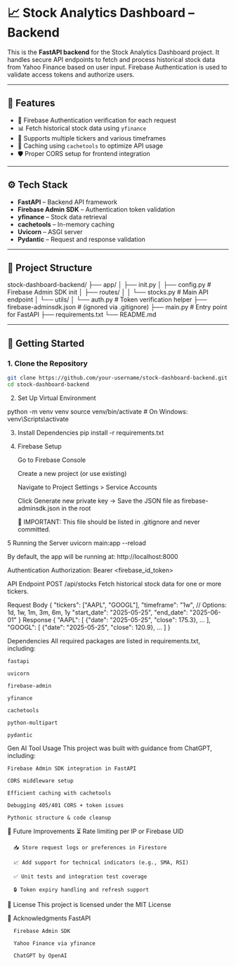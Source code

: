 # 📈 Stock Analytics Dashboard – Backend

This is the **FastAPI backend** for the Stock Analytics Dashboard project. It handles secure API endpoints to fetch and process historical stock data from Yahoo Finance based on user input. Firebase Authentication is used to validate access tokens and authorize users.

---

## 🔧 Features

- 🔐 Firebase Authentication verification for each request
- 📊 Fetch historical stock data using `yfinance`
- 📁 Supports multiple tickers and various timeframes
- 🧠 Caching using `cachetools` to optimize API usage
- 🛡️ Proper CORS setup for frontend integration

---

## ⚙️ Tech Stack

- **FastAPI** – Backend API framework
- **Firebase Admin SDK** – Authentication token validation
- **yfinance** – Stock data retrieval
- **cachetools** – In-memory caching
- **Uvicorn** – ASGI server
- **Pydantic** – Request and response validation

---

## 📂 Project Structure

stock-dashboard-backend/
├── app/
│ ├── init.py
│ ├── config.py # Firebase Admin SDK init
│ ├── routes/
│ │ └── stocks.py # Main API endpoint
│ └── utils/
│ └── auth.py # Token verification helper
├── firebase-adminsdk.json # (ignored via .gitignore)
├── main.py # Entry point for FastAPI
├── requirements.txt
└── README.md

---

## 🚀 Getting Started

### 1. Clone the Repository

```bash
git clone https://github.com/your-username/stock-dashboard-backend.git
cd stock-dashboard-backend
```

2. Set Up Virtual Environment

python -m venv venv
source venv/bin/activate # On Windows: venv\Scripts\activate

3. Install Dependencies
   pip install -r requirements.txt

4. Firebase Setup

   Go to Firebase Console

   Create a new project (or use existing)

   Navigate to Project Settings > Service Accounts

   Click Generate new private key → Save the JSON file as firebase-adminsdk.json in the root

   🔐 IMPORTANT: This file should be listed in .gitignore and never committed.

5 Running the Server
uvicorn main:app --reload

By default, the app will be running at: http://localhost:8000

Authentication
Authorization: Bearer <firebase_id_token>

API Endpoint
POST /api/stocks
Fetch historical stock data for one or more tickers.

Request Body
{
"tickers": ["AAPL", "GOOGL"],
"timeframe": "1w", // Options: 1d, 1w, 1m, 3m, 6m, 1y
"start_date": "2025-05-25",
"end_date": "2025-06-01"
}
Response
{
"AAPL": [
{"date": "2025-05-25", "close": 175.3},
...
],
"GOOGL": [
{"date": "2025-05-25", "close": 120.9},
...
]
}

Dependencies
All required packages are listed in requirements.txt, including:

    fastapi

    uvicorn

    firebase-admin

    yfinance

    cachetools

    python-multipart

    pydantic

Gen AI Tool Usage
This project was built with guidance from ChatGPT, including:

    Firebase Admin SDK integration in FastAPI

    CORS middleware setup

    Efficient caching with cachetools

    Debugging 405/401 CORS + token issues

    Pythonic structure & code cleanup

🧪 Future Improvements
⏳ Rate limiting per IP or Firebase UID

      📥 Store request logs or preferences in Firestore

      📈 Add support for technical indicators (e.g., SMA, RSI)

      ✅ Unit tests and integration test coverage

      🔒 Token expiry handling and refresh support

📄 License
This project is licensed under the MIT License

🙌 Acknowledgments
FastAPI

      Firebase Admin SDK

      Yahoo Finance via yfinance

      ChatGPT by OpenAI
